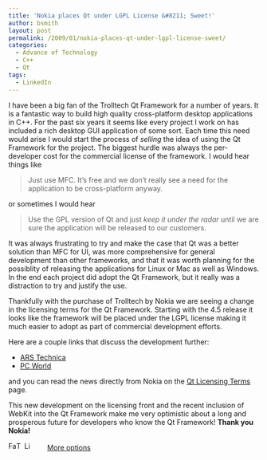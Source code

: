 ```yaml
---
title: 'Nokia places Qt under LGPL License &#8211; Sweet!'
author: bsmith
layout: post
permalink: /2009/01/nokia-places-qt-under-lgpl-license-sweet/
categories:
  - Advance of Technology
  - C++
  - Qt
tags:
  - LinkedIn
---
```

I have been a big fan of the Trolltech Qt Framework for a number of years. It is a fantastic way to build high quality cross-platform desktop applications in C++. For the past six years it seems like every project I work on has included a rich desktop GUI application of some sort. Each time this need would arise I would start the process of *selling* the idea of using the Qt Framework for the project. The biggest hurdle was always the per-developer cost for the commercial license of the framework. I would hear things like

> Just use MFC. It’s free and we don’t really see a need for the application to be cross-platform anyway. 

or sometimes I would hear

> Use the GPL version of Qt and just *keep it under the radar* until we are sure the application will be released to our customers. 

It was always frustrating to try and make the case that Qt was a better solution than MFC for UI, was more comprehensive for general development than other frameworks, and that it was worth planning for the possiblity of releasing the applications for Linux or Mac as well as Windows. In the end each project did adopt the Qt Framework, but it really was a distraction to try and justify the use.

Thankfully with the purchase of Trolltech by Nokia we are seeing a change in the licensing terms for the Qt Framework. Starting with the 4.5 release it looks like the framework will be placed under the LGPL license making it much easier to adopt as part of commercial development efforts.

Here are a couple links that discuss the development further:

*   [ARS Technica][1]
*   [PC World][2]

and you can read the news directly from Nokia on the [Qt Licensing Terms][3] page.

This new development on the licensing front and the recent inclusion of WebKit into the Qt Framework make me very optimistic about a long and prosperous future for developers who know the Qt Framework! **Thank you Nokia!**

<div class="addtoany_share_save_container">
  <div class="a2a_kit a2a_target addtoany_list" id="wpa2a_41">
    <a class="a2a_button_facebook" href="http://www.addtoany.com/add_to/facebook?linkurl=http%3A%2F%2Fwww.idevelopsoftware.com%2F2009%2F01%2Fnokia-places-qt-under-lgpl-license-sweet%2F&linkname=Nokia%20places%20Qt%20under%20LGPL%20License%20%26%238211%3B%20Sweet%21" title="Facebook" rel="nofollow" target="_blank"><img src="http://www.idevelopsoftware.com/wp-content/plugins/add-to-any/icons/facebook.png" width="16" height="16" alt="Facebook" /></a><a class="a2a_button_twitter" href="http://www.addtoany.com/add_to/twitter?linkurl=http%3A%2F%2Fwww.idevelopsoftware.com%2F2009%2F01%2Fnokia-places-qt-under-lgpl-license-sweet%2F&linkname=Nokia%20places%20Qt%20under%20LGPL%20License%20%26%238211%3B%20Sweet%21" title="Twitter" rel="nofollow" target="_blank"><img src="http://www.idevelopsoftware.com/wp-content/plugins/add-to-any/icons/twitter.png" width="16" height="16" alt="Twitter" /></a><a class="a2a_button_linkedin" href="http://www.addtoany.com/add_to/linkedin?linkurl=http%3A%2F%2Fwww.idevelopsoftware.com%2F2009%2F01%2Fnokia-places-qt-under-lgpl-license-sweet%2F&linkname=Nokia%20places%20Qt%20under%20LGPL%20License%20%26%238211%3B%20Sweet%21" title="LinkedIn" rel="nofollow" target="_blank"><img src="http://www.idevelopsoftware.com/wp-content/plugins/add-to-any/icons/linkedin.png" width="16" height="16" alt="LinkedIn" /></a><a class="a2a_dd addtoany_share_save" href="http://www.addtoany.com/share_save" style="background:url(http://www.idevelopsoftware.com/wp-content/plugins/add-to-any/favicon.png) no-repeat scroll 9px 0px !important;padding:0 0 0 30px;display:inline-block;height:16px;line-height:16px;vertical-align:middle">More options</a>
  </div>
</div>

 [1]: http://arstechnica.com/news.ars/post/20090114-nokia-qt-lgpl-switch-huge-win-for-cross-platform-development.html
 [2]: http://www.pcworld.com/article/157054/nokia_hopes_to_increase_qt_popularity_with_new_license.html
 [3]: http://www.qtsoftware.com/about/licensing